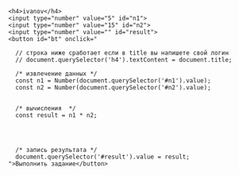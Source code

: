 <!DOCTYPE html>
<html>
  <head>
  <title>Павел Петров</title><meta charset="utf-8">
 </head>
 <body>
 
    <h4>ivanov</h4>
    <input type="number" value="5" id="n1">
    <input type="number" value="15" id="n2">
    <input type="number" value="" id="result">
    <button id="bt" onclick="
                                 
      // строка ниже сработает если в title вы напишете свой логин
      // document.querySelector('h4').textContent = document.title;
     
      /* извлечение данных */  
      const n1 = Number(document.querySelector('#n1').value);
      const n2 = Number(document.querySelector('#n2').value); 
       
      
      /* вычисления  */                       
      const result = n1 * n2;
                             
       
       
       
      /* запись результата */ 
      document.querySelector('#result').value = result;                                                          
    ">Выполнить задание</button>
   
  
 
 
</body>
</html>
